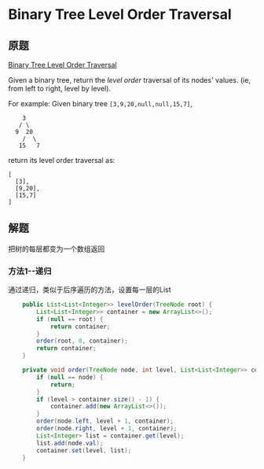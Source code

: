 # Binary Tree Level Order Traversal

## 原题

[Binary Tree Level Order Traversal](https://leetcode.com/explore/interview/card/top-interview-questions-easy/94/trees/628/)

Given a binary tree, return the *level order* traversal of its nodes' values. (ie, from left to right, level by level).

For example:
Given binary tree `[3,9,20,null,null,15,7]`,

```
    3
   / \
  9  20
    /  \
   15   7
```

return its level order traversal as:

```
[
  [3],
  [9,20],
  [15,7]
]
```



## 解题

把树的每层都变为一个数组返回

### 方法1--递归

通过递归，类似于后序遍历的方法，设置每一层的List

```java
	public List<List<Integer>> levelOrder(TreeNode root) {
        List<List<Integer>> container = new ArrayList<>();
        if (null == root) {
            return container;
        }
        order(root, 0, container);
        return container;
    }

    private void order(TreeNode node, int level, List<List<Integer>> container) {
        if (null == node) {
            return;
        }
        if (level > container.size() - 1) {
            container.add(new ArrayList<>());
        }
        order(node.left, level + 1, container);
        order(node.right, level + 1, container);
        List<Integer> list = container.get(level);
        list.add(node.val);
        container.set(level, list);
    }
```

